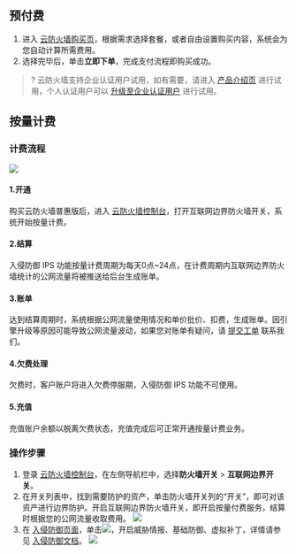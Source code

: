 ## 预付费
1. 进入 [云防火墙购买页](https://buy.cloud.tencent.com/cfw)，根据需求选择套餐，或者自由设置购买内容，系统会为您自动计算所需费用。
2. 选择完毕后，单击**立即下单**，完成支付流程即购买成功。
>? 云防火墙支持企业认证用户试用，如有需要，请进入 [产品介绍页](https://cloud.tencent.com/product/cfw) 进行试用，个人认证用户可以 [升级至企业认证用户](https://cloud.tencent.com/document/product/378/34075) 进行试用。

## 按量计费
### 计费流程
![](https://qcloudimg.tencent-cloud.cn/raw/7f5009e93a7a9f7ed02e5260791dd7b0.png)
#### 1.开通
购买云防火墙普惠版后，进入 [云防火墙控制台](https://console.cloud.tencent.com/cfw/switch/internet)，打开互联网边界防火墙开关，系统开始按量计费。
#### 2.结算
入侵防御 IPS 功能按量计费周期为每天0点~24点，在计费周期内互联网边界防火墙统计的公网流量将被推送给后台生成账单。
#### 3.账单
达到结算周期时，系统根据公网流量使用情况和单价批价、扣费，生成账单。因引擎升级等原因可能导致公网流量波动，如果您对账单有疑问，请 [提交工单](https://console.cloud.tencent.com/workorder/category) 联系我们。
#### 4.欠费处理
欠费时，客户账户将进入欠费停服期，入侵防御 IPS 功能不可使用。
#### 5.充值
充值账户余额以脱离欠费状态，充值完成后可正常开通按量计费业务。

### 操作步骤
1. 登录 [云防火墙控制台](https://console.cloud.tencent.com/cfw/switch/internet)，在左侧导航栏中，选择**防火墙开关** > **互联网边界开关**。
2. 在开关列表中，找到需要防护的资产，单击防火墙开关列的“开关”，即可对该资产进行边界防护。开启互联网边界防火墙开关，即开启按量付费服务，结算时根据您的公网流量收取费用。
![](https://qcloudimg.tencent-cloud.cn/raw/35364dec350ad37fa9b5970098fe3ead.png)
3. 在 [入侵防御页面](https://console.cloud.tencent.com/cfw/ips)，单击![](https://qcloudimg.tencent-cloud.cn/raw/a4cff2ef23795ea9f81b8ade7bdc0ca5.png)，开启威胁情报、基础防御、虚拟补丁，详情请参见 [入侵防御文档](https://cloud.tencent.com/document/product/1132/64895)。
![](https://qcloudimg.tencent-cloud.cn/raw/bca6552e8fb2ae31c12591e448366c71.png)


